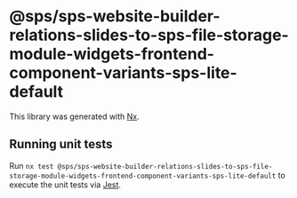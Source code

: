 # @sps/sps-website-builder-relations-slides-to-sps-file-storage-module-widgets-frontend-component-variants-sps-lite-default

This library was generated with [Nx](https://nx.dev).

## Running unit tests

Run `nx test @sps/sps-website-builder-relations-slides-to-sps-file-storage-module-widgets-frontend-component-variants-sps-lite-default` to execute the unit tests via [Jest](https://jestjs.io).
